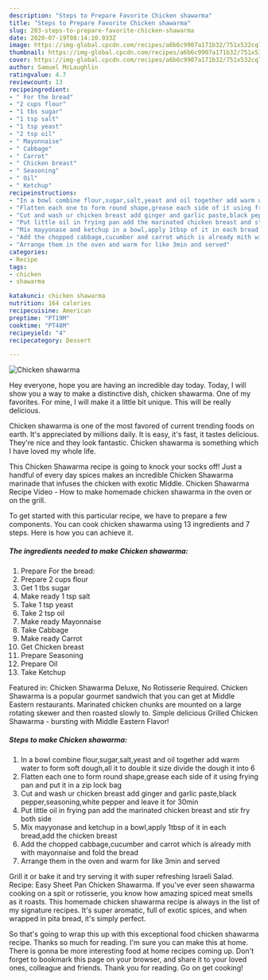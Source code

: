 ```yaml
---
description: "Steps to Prepare Favorite Chicken shawarma"
title: "Steps to Prepare Favorite Chicken shawarma"
slug: 203-steps-to-prepare-favorite-chicken-shawarma
date: 2020-07-19T08:14:10.933Z
image: https://img-global.cpcdn.com/recipes/a6b6c9907a171b32/751x532cq70/chicken-shawarma-recipe-main-photo.jpg
thumbnail: https://img-global.cpcdn.com/recipes/a6b6c9907a171b32/751x532cq70/chicken-shawarma-recipe-main-photo.jpg
cover: https://img-global.cpcdn.com/recipes/a6b6c9907a171b32/751x532cq70/chicken-shawarma-recipe-main-photo.jpg
author: Samuel McLaughlin
ratingvalue: 4.7
reviewcount: 13
recipeingredient:
- " For the bread"
- "2 cups flour"
- "1 tbs sugar"
- "1 tsp salt"
- "1 tsp yeast"
- "2 tsp oil"
- " Mayonnaise"
- " Cabbage"
- " Carrot"
- " Chicken breast"
- " Seasoning"
- " Oil"
- " Ketchup"
recipeinstructions:
- "In a bowl combine flour,sugar,salt,yeast and oil together add warm water to form soft dough,all it to double it size divide the dough it into 6"
- "Flatten each one to form round shape,grease each side of it using frying pan and put it in a zip lock bag"
- "Cut and wash ur chicken breast add ginger and garlic paste,black pepper,seasoning,white pepper and leave it for 30min"
- "Put little oil in frying pan add the marinated chicken breast and stir fry both side"
- "Mix mayyonase and ketchup in a bowl,apply 1tbsp of it in each bread,add the chicken breast"
- "Add the chopped cabbage,cucumber and carrot which is already mith with mayonnaise and fold the bread"
- "Arrange them in the oven and warm for like 3min and served"
categories:
- Recipe
tags:
- chicken
- shawarma

katakunci: chicken shawarma 
nutrition: 164 calories
recipecuisine: American
preptime: "PT19M"
cooktime: "PT48M"
recipeyield: "4"
recipecategory: Dessert

---
```



![Chicken shawarma](https://img-global.cpcdn.com/recipes/a6b6c9907a171b32/751x532cq70/chicken-shawarma-recipe-main-photo.jpg)

Hey everyone, hope you are having an incredible day today. Today, I will show you a way to make a distinctive dish, chicken shawarma. One of my favorites. For mine, I will make it a little bit unique. This will be really delicious.

Chicken shawarma is one of the most favored of current trending foods on earth. It's appreciated by millions daily. It is easy, it's fast, it tastes delicious. They're nice and they look fantastic. Chicken shawarma is something which I have loved my whole life.

This Chicken Shawarma recipe is going to knock your socks off! Just a handful of every day spices makes an incredible Chicken Shawarma marinade that infuses the chicken with exotic Middle. Chicken Shawarma Recipe Video - How to make homemade chicken shawarma in the oven or on the grill.


To get started with this particular recipe, we have to prepare a few components. You can cook chicken shawarma using 13 ingredients and 7 steps. Here is how you can achieve it.

<!--inarticleads1-->

##### The ingredients needed to make Chicken shawarma:

1. Prepare  For the bread:
1. Prepare 2 cups flour
1. Get 1 tbs sugar
1. Make ready 1 tsp salt
1. Take 1 tsp yeast
1. Take 2 tsp oil
1. Make ready  Mayonnaise
1. Take  Cabbage
1. Make ready  Carrot
1. Get  Chicken breast
1. Prepare  Seasoning
1. Prepare  Oil
1. Take  Ketchup


Featured in: Chicken Shawarma Deluxe, No Rotisserie Required. Chicken Shawarma is a popular gourmet sandwich that you can get at Middle Eastern restaurants. Marinated chicken chunks are mounted on a large rotating skewer and then roasted slowly to. Simple delicious Grilled Chicken Shawarma - bursting with Middle Eastern Flavor! 

<!--inarticleads2-->

##### Steps to make Chicken shawarma:

1. In a bowl combine flour,sugar,salt,yeast and oil together add warm water to form soft dough,all it to double it size divide the dough it into 6
1. Flatten each one to form round shape,grease each side of it using frying pan and put it in a zip lock bag
1. Cut and wash ur chicken breast add ginger and garlic paste,black pepper,seasoning,white pepper and leave it for 30min
1. Put little oil in frying pan add the marinated chicken breast and stir fry both side
1. Mix mayyonase and ketchup in a bowl,apply 1tbsp of it in each bread,add the chicken breast
1. Add the chopped cabbage,cucumber and carrot which is already mith with mayonnaise and fold the bread
1. Arrange them in the oven and warm for like 3min and served


Grill it or bake it and try serving it with super refreshing Israeli Salad. Recipe: Easy Sheet Pan Chicken Shawarma. If you&#39;ve ever seen shawarma cooking on a spit or rotisserie, you know how amazing spiced meat smells as it roasts. This homemade chicken shawarma recipe is always in the list of my signature recipes. It&#39;s super aromatic, full of exotic spices, and when wrapped in pita bread, it&#39;s simply perfect. 

So that's going to wrap this up with this exceptional food chicken shawarma recipe. Thanks so much for reading. I'm sure you can make this at home. There is gonna be more interesting food at home recipes coming up. Don't forget to bookmark this page on your browser, and share it to your loved ones, colleague and friends. Thank you for reading. Go on get cooking!
